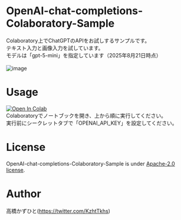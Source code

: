 # OpenAI-chat-completions-Colaboratory-Sample
Colaboratory上でChatGPTのAPIをお試しするサンプルです。<br>
テキスト入力と画像入力を試しています。<br>
モデルは「gpt-5-mini」を指定しています（2025年8月21日時点）<br><br>
![image](https://github.com/Kazuhito00/OpenAI-chat-completions-Colaboratory-Sample/assets/37477845/cb46d213-de0e-4917-9799-6203d5b90787)


# Usage
[![Open In Colab](https://colab.research.google.com/assets/colab-badge.svg)](https://colab.research.google.com/github/Kazuhito00/OpenAI-chat-completions-Colaboratory-Sample/blob/main/OpenAI-chat-completions-Colaboratory-Sample.ipynb)<br>
Colaboratoryでノートブックを開き、上から順に実行してください。<br>
実行前にシークレットタブで「OPENAI_API_KEY」を設定してください。

# License 
OpenAI-chat-completions-Colaboratory-Sample is under [Apache-2.0 license](LICENSE).

# Author
高橋かずひと(https://twitter.com/KzhtTkhs)
